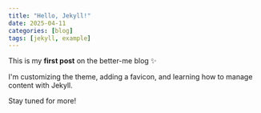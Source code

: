 ```yaml
---
title: "Hello, Jekyll!"
date: 2025-04-11
categories: [blog]
tags: [jekyll, example]
---
```


This is my **first post** on the better-me blog ✨

I'm customizing the theme, adding a favicon, and learning how to manage content with Jekyll.

Stay tuned for more!
